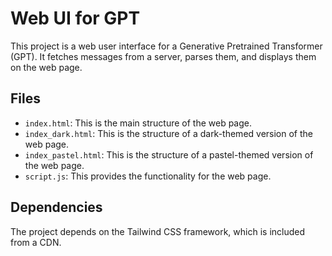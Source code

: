 # Web UI for GPT
This project is a web user interface for a Generative Pretrained Transformer (GPT). It fetches messages from a server, parses them, and displays them on the web page.
## Files
- `index.html`: This is the main structure of the web page.
- `index_dark.html`: This is the structure of a dark-themed version of the web page.
- `index_pastel.html`: This is the structure of a pastel-themed version of the web page.
- `script.js`: This provides the functionality for the web page.
## Dependencies
The project depends on the Tailwind CSS framework, which is included from a CDN.
